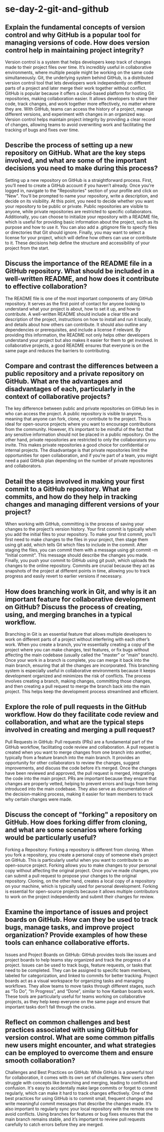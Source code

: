 # se-day-2-git-and-github
## Explain the fundamental concepts of version control and why GitHub is a popular tool for managing versions of code. How does version control help in maintaining project integrity?
Version control is a system that helps developers keep track of changes made to their project files over time. It’s incredibly useful in collaborative environments, where multiple people might be working on the same code simultaneously. Git, the underlying system behind GitHub, is a distributed version control tool that lets developers work independently on different parts of a project and later merge their work together without conflict. GitHub is popular because it offers a cloud-based platform for hosting Git repositories, making collaboration easier. It allows developers to share their code, track changes, and work together more effectively, no matter where they are. With GitHub, teams can access the history of a project, manage different versions, and experiment with changes in an organized way. Version control helps maintain project integrity by providing a clear record of changes, allowing teams to avoid overwriting work and facilitating the tracking of bugs and fixes over time.
## Describe the process of setting up a new repository on GitHub. What are the key steps involved, and what are some of the important decisions you need to make during this process?
Setting up a new repository on GitHub is a straightforward process. First, you’ll need to create a GitHub account if you haven’t already. Once you're logged in, navigate to the "Repositories" section of your profile and click on "New". You’ll be prompted to name your repository, write a description, and decide on its visibility. At this point, you need to decide whether you want your repository to be public or private. Public repositories are visible to anyone, while private repositories are restricted to specific collaborators. Additionally, you can choose to initialize your repository with a README file, which is useful for providing basic information about the project, such as its purpose and how to use it. You can also add a .gitignore file to specify files or directories that Git should ignore. Finally, you may want to select a license for your project, which will define how others can use or contribute to it. These decisions help define the structure and accessibility of your project from the start.
## Discuss the importance of the README file in a GitHub repository. What should be included in a well-written README, and how does it contribute to effective collaboration?
The README file is one of the most important components of any GitHub repository. It serves as the first point of contact for anyone looking to understand what your project is about, how to set it up, and how to contribute. A well-written README should include a clear title and description of the project, instructions on how to install and run it locally, and details about how others can contribute. It should also outline any dependencies or prerequisites, and include a license if relevant. By providing this information, the README not only helps other developers understand your project but also makes it easier for them to get involved. In collaborative projects, a good README ensures that everyone is on the same page and reduces the barriers to contributing.
## Compare and contrast the differences between a public repository and a private repository on GitHub. What are the advantages and disadvantages of each, particularly in the context of collaborative projects?
The key difference between public and private repositories on GitHub lies in who can access the project. A public repository is visible to anyone, meaning that anyone can fork, clone, or contribute to the project. This is ideal for open-source projects where you want to encourage contributions from the community. However, it’s important to be mindful of the fact that any sensitive information should not be placed in a public repository. On the other hand, private repositories are restricted to only the collaborators you invite. This makes private repositories a good choice for confidential or internal projects. The disadvantage is that private repositories limit the opportunities for open collaboration, and if you're part of a team, you might need a paid GitHub plan depending on the number of private repositories and collaborators.
## Detail the steps involved in making your first commit to a GitHub repository. What are commits, and how do they help in tracking changes and managing different versions of your project?
When working with GitHub, committing is the process of saving your changes to the project’s version history. Your first commit is typically when you add the initial files to your repository. To make your first commit, you’ll first need to make changes to the files in your project, then stage them using git add, which tells Git which files to include in the commit. After staging the files, you can commit them with a message using git commit -m "Initial commit". This message should describe the changes you made. Finally, you push your commit to GitHub using git push, which uploads the changes to the online repository. Commits are crucial because they act as snapshots of the project at different points in time, allowing you to track progress and easily revert to earlier versions if necessary.
## How does branching work in Git, and why is it an important feature for collaborative development on GitHub? Discuss the process of creating, using, and merging branches in a typical workflow.
Branching in Git is an essential feature that allows multiple developers to work on different parts of a project without interfering with each other’s work. When you create a branch, you're essentially creating a copy of the project where you can make changes, test features, or fix bugs without affecting the main codebase (usually called the "master" or "main" branch). Once your work in a branch is complete, you can merge it back into the main branch, ensuring that all the changes are incorporated. This branching system is especially useful in collaborative environments because it keeps development organized and minimizes the risk of conflicts. The process involves creating a branch, making changes, committing those changes, and then creating a pull request to merge the branch back into the main project. This helps keep the development process streamlined and efficient.
## Explore the role of pull requests in the GitHub workflow. How do they facilitate code review and collaboration, and what are the typical steps involved in creating and merging a pull request?
Pull Requests in GitHub: Pull requests (PRs) are a fundamental part of the GitHub workflow, facilitating code review and collaboration. A pull request is created when you want to merge changes from one branch into another, typically from a feature branch into the main branch. It provides an opportunity for other collaborators to review the changes, suggest improvements, and discuss the code before it’s merged. Once the changes have been reviewed and approved, the pull request is merged, integrating the code into the main project. PRs are important because they ensure that changes are properly vetted, helping to prevent errors and bugs from being introduced into the main codebase. They also serve as documentation of the decision-making process, making it easier for team members to track why certain changes were made.
## Discuss the concept of "forking" a repository on GitHub. How does forking differ from cloning, and what are some scenarios where forking would be particularly useful?
Forking a Repository: Forking a repository is different from cloning. When you fork a repository, you create a personal copy of someone else’s project on GitHub. This is particularly useful when you want to contribute to an open-source project. Forking allows you to make changes to your personal copy without affecting the original project. Once you've made changes, you can submit a pull request to propose your changes to the original repository. Cloning, on the other hand, creates a local copy of a repository on your machine, which is typically used for personal development. Forking is essential for open-source projects because it allows multiple contributors to work on the project independently and submit their changes for review.
## Examine the importance of issues and project boards on GitHub. How can they be used to track bugs, manage tasks, and improve project organization? Provide examples of how these tools can enhance collaborative efforts.
Issues and Project Boards on GitHub: GitHub provides tools like issues and project boards to help teams stay organized and track the progress of a project. Issues can be used to track bugs, feature requests, or tasks that need to be completed. They can be assigned to specific team members, labeled for categorization, and linked to commits for better tracking. Project boards act as a visual workspace for organizing tasks and managing workflows. They allow teams to move tasks through different stages, such as “To Do”, “In Progress”, and “Done”, similar to how Kanban boards work. These tools are particularly useful for teams working on collaborative projects, as they help keep everyone on the same page and ensure that important tasks don’t fall through the cracks.
## Reflect on common challenges and best practices associated with using GitHub for version control. What are some common pitfalls new users might encounter, and what strategies can be employed to overcome them and ensure smooth collaboration?
Challenges and Best Practices on GitHub: While GitHub is a powerful tool for collaboration, it comes with its own set of challenges. New users often struggle with concepts like branching and merging, leading to conflicts and confusion. It's easy to accidentally make large commits or forget to commit regularly, which can make it hard to track changes effectively. One of the best practices for using GitHub is to commit small, frequent changes and write meaningful commit messages that describe the changes made. It’s also important to regularly sync your local repository with the remote one to avoid conflicts. Using branches for features or bug fixes ensures that the main branch remains stable, and it’s important to review pull requests carefully to catch errors before they are merged. 
